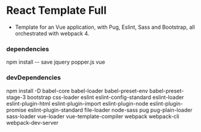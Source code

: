 # React Template Full

+ Template for an Vue application, with Pug, Eslint, Sass and Bootstrap, all orchestrated with webpack 4.

### dependencies

npm install -- save jquery popper.js vue

### devDependencies

npm install -D babel-core babel-loader babel-preset-env babel-preset-stage-3 bootstrap css-loader eslint eslint-config-standard eslint-loader eslint-plugin-html eslint-plugin-import eslint-plugin-node eslint-plugin-promise eslint-plugin-standard file-loader node-sass pug pug-plain-loader sass-loader vue-loader vue-template-compiler webpack webpack-cli webpack-dev-server